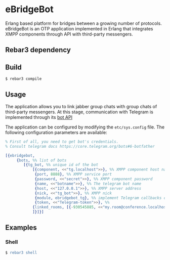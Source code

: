  # eBridgeBot
Erlang based platform for bridges between a growing number of protocols.
eBridgeBot is an OTP application implemented in Erlang 
that integrates XMPP components through API with third-party messengers. 

[comment]: <> (At this stage, with eBridgeBot you can receive, send, edit and delete )

[comment]: <> (messages using [telegram bot API]&#40;https://core.telegram.org/bots/api&#41;.)

[comment]: <> (## Installation)

[comment]: <> (# throttle)

[comment]: <> ([![Hex.pm]&#40;https://img.shields.io/hexpm/v/lambda_throttle.svg&#41;]&#40;https://hex.pm/packages/lambda_throttle&#41;)

[comment]: <> ([![Build Status]&#40;https://travis-ci.org/lambdaclass/throttle.svg?branch=master&#41;]&#40;https://travis-ci.org/lambdaclass/throttle&#41;)

[comment]: <> ([![Coverage Status]&#40;https://coveralls.io/repos/github/lambdaclass/throttle/badge.svg?branch=master&#41;]&#40;https://coveralls.io/github/lambdaclass/throttle?branch=master&#41;)

[comment]: <> (An OTP application to implement throttling/rate limiting of resources.)

## Rebar3 dependency

[comment]: <> (```erl)

[comment]: <> ({throttle, "0.3.0", {pkg, lambda_throttle}})

[comment]: <> (```)

## Build

    $ rebar3 compile

## Usage

[comment]: <> (The application allows to limit different resources &#40;scopes&#41; at different rates.)


The application allows you to link jabber group 
chats with group chats of third-party messengers. At this stage, 
communication with Telegram is implemented through its [bot API](https://core.telegram.org/bots/api)

The application can be configured by modifying the `etc/sys.config` file. The following configuration parameters are available:

```erlang
% First of all, you need to get bot's credentials.
% Consult telegram docs https://core.telegram.org/bots#6-botfather

[{ebridgebot,
	 {bots, %% list of bots
		[{tg_bot, %% unique id of the bot
			[{component, <<"tg.localhost">>}, %% XMPP component host name
             {port, 8888}, %% XMPP service port
             {password, <<"secret">>}, %% XMPP component password
             {name, <<"botname">>}, %% The telegram bot name
             {host, <<"127.0.0.1">>}, %% XMPP server address
             {nick, <<"tg_bot">>}, %% XMPP nick
             {module, ebridgebot_tg}, %% implement Telegram callbacks or other third party messenger
             {token, <<"Telegram-token">>}, %% 
            {linked_rooms, [{-930545885, <<"my.room@conference.localhost">>}]} %% link Telegram chat id with XMPP MUC chat
            ]}]}]
```

[comment]: <> (* `bots` - list of bots)

[comment]: <> (* ` bots/<bot_id>` - `<bot_id>` unique bot id)

[comment]: <> (* ebridgebot_xmpp_host - the host of the XMPP server to connect to)

[comment]: <> (* ebridgebot_xmpp_port - the port of the XMPP server to connect to)

[comment]: <> (* ebridgebot_xmpp_username - the username to use for XMPP authentication)

[comment]: <> (* ebridgebot_xmpp_password - the password to use for XMPP authentication)

[comment]: <> (* ebridgebot_telegram_bot_token - the token of the Telegram bot to use for communication)

[comment]: <> (* `throttle:setup&#40;Scope, RateLimit, RatePeriod&#41;`: setup a rate limit)

[comment]: <> (   for a given `Scope`, allowing at most `RateLimit` requests per)

[comment]: <> (   `RatePeriod`. Allowed rate periods are `per_second`, `per_minute`,)

[comment]: <> (   `per_hour` and `per_day`.)

[comment]: <> (   Rates can also be set via application environment instead of)

[comment]: <> (   calling `setup`:)

[comment]: <> (   ```erlang)

[comment]: <> (   {throttle, [{rates, [{my_global_scope, 10, per_second})

[comment]: <> (                        {my_expensive_endpoint, 2, per_minute}]}]})

[comment]: <> (   ```)

[comment]: <> (* `throttle:check&#40;Scope, Key&#41;`: attempt to request `Scope` with a)

[comment]: <> (  given `Key` &#40;e.g. user token, IP&#41;. The result will be `{ok,)

[comment]: <> (  RemainingAttempts, TimeToReset}` if there are attempts left or)

[comment]: <> (  `{limit_exceeded, 0, TimeToReset}` if there aren't.)

[comment]: <> (* `throttle:peek&#40;Scope, Key&#41;`: returns the same result as `check`)

[comment]: <> (  without increasing the requests count.)

[comment]: <> (### Distributed support)

[comment]: <> (By default, throttle keeps the attempt counters on ETS tables, and)

[comment]: <> (therefore those are local to the Erlang node. Mnesia can be used)

[comment]: <> (instead to enfore access limits across all connected nodes, by setting)

[comment]: <> (the `driver` configuration parameter to `throttle_mnesia`:)

[comment]: <> (``` erlang)

[comment]: <> ({throttle, [{driver, throttle_mnesia},)

[comment]: <> (            {rates, [{my_global_scope, 10, per_second}]}]})

[comment]: <> (```)

[comment]: <> (When using the Mnesia driver, `throttle_mnesia:setup&#40;&#41;` needs to be)

[comment]: <> (called after the cluster is connected &#40;the tables have to be shared across)

[comment]: <> (nodes, so the nodes must be visible before intialization&#41;:)

[comment]: <> (``` erlang)

[comment]: <> (&#40;n1@127.0.0.1&#41;1> application:set_env&#40;throttle, driver, throttle_mnesia&#41;.)

[comment]: <> (ok)

[comment]: <> (&#40;n1@127.0.0.1&#41;2> application:ensure_all_started&#40;throttle&#41;.)

[comment]: <> ({ok,[throttle]})

[comment]: <> (&#40;n1@127.0.0.1&#41;3> net_kernel:connect&#40;'n2@127.0.0.1'&#41;.)

[comment]: <> (true)

[comment]: <> (&#40;n1@127.0.0.1&#41;4> throttle_mnesia:setup&#40;&#41;.)

[comment]: <> (ok)

[comment]: <> (```)

[comment]: <> (When checking for a Key to access a given Scope, an access counter is)

[comment]: <> (incremented in Mnesia. The)

[comment]: <> ([activity access context]&#40;http://learnyousomeerlang.com/mnesia#access-and-context&#41;)

[comment]: <> (for that operation can be configured with the `access_context`)

[comment]: <> (parameter:)

[comment]: <> (``` erlang)

[comment]: <> ({throttle, [{driver, throttle_mnesia},)

[comment]: <> (            {access_context, sync_transaction}]}.)

[comment]: <> (```)

[comment]: <> (By default, the `async_dirty` context is used, which prioritizes speed)

[comment]: <> (over consistency when propagating the counter increment. This means)

[comment]: <> (there's a chance of two nodes getting access to a resource when there)

[comment]: <> (is one attempt left. Depending the application, it may make more)

[comment]: <> (sense to choose a different context &#40;like `sync_transaction`&#41; to)

[comment]: <> (reduce the chances of allowing accesses above the limit.)

## Examples

### Shell
``` erlang
$ rebar3 shell
```
[comment]: <> (2> application:ensure_all_started&#40;ebridgebot&#41;.)

[comment]: <> ({ok,[ebridgebot]})

[comment]: <> (2> throttle:setup&#40;my_api_endpoint, 3, per_minute&#41;.)

[comment]: <> (ok)

[comment]: <> (3> throttle:check&#40;my_api_endpoint, my_token_or_ip&#41;.)

[comment]: <> ({ok,2,30362})

[comment]: <> (4> throttle:check&#40;my_api_endpoint, my_token_or_ip&#41;.)

[comment]: <> ({ok,1,29114})

[comment]: <> (5> throttle:check&#40;my_api_endpoint, my_token_or_ip&#41;.)

[comment]: <> ({ok,0,27978})

[comment]: <> (6> throttle:check&#40;my_api_endpoint, my_token_or_ip&#41;.)

[comment]: <> ({limit_exceeded,0,26722})

[comment]: <> (```)

[comment]: <> (### Cowboy 2.0 limit by IP)

[comment]: <> (Middleware module:)

[comment]: <> (``` erlang)

[comment]: <> (-module&#40;throttling_middleware&#41;.)

[comment]: <> (-behavior&#40;cowboy_middleware&#41;.)

[comment]: <> (-export&#40;[execute/2]&#41;.)

[comment]: <> (execute&#40;Req, Env&#41; ->)

[comment]: <> (  {{IP, _}, Req2} = cowboy_req:peer&#40;Req&#41;,)

[comment]: <> (  case throttle:check&#40;my_api_rate, IP&#41; of)

[comment]: <> (    {limit_exceeded, _, _} ->)

[comment]: <> (      lager:warning&#40;"IP ~p exceeded api limit", [IP]&#41;,)

[comment]: <> (      Req3 = cowboy_req:reply&#40;429, Req2&#41;,)

[comment]: <> (      {stop, Req3};)

[comment]: <> (    _ ->)

[comment]: <> (      {ok, Req2, Env})

[comment]: <> (  end.)

[comment]: <> (```)

[comment]: <> (Using it:)

[comment]: <> (``` erlang)

[comment]: <> (cowboy:start_clear&#40;my_http_listener, [{port, 8080}], #{)

[comment]: <> (		env => #{dispatch => Dispatch},)

[comment]: <> (		middlewares => [cowboy_router, throttling_middleware, cowboy_handler])

[comment]: <> (	}&#41;,)

[comment]: <> (```)

[comment]: <> (### Cowboy 2.0 limit by Authorization header)

[comment]: <> (``` erlang)

[comment]: <> (-module&#40;throttling_middleware&#41;.)

[comment]: <> (-behavior&#40;cowboy_middleware&#41;.)

[comment]: <> (-export&#40;[execute/2]&#41;.)

[comment]: <> (execute&#40;Req, Env&#41; ->)

[comment]: <> (  Authorization = cowboy_req:header&#40;<<"authorization">>, Req&#41;,)

[comment]: <> (  case throttle:check&#40;my_api_rate, Authorization&#41; of)

[comment]: <> (    {limit_exceeded, _, _} ->)

[comment]: <> (      lager:warning&#40;"Auth ~p exceeded api limit", [Authorization]&#41;,)

[comment]: <> (      Req3 = cowboy_req:reply&#40;429, Req&#41;,)

[comment]: <> (      {stop, Req2};)

[comment]: <> (    _ ->)

[comment]: <> (      {ok, Req, Env})

[comment]: <> (  end.)

[comment]: <> (```)

[comment]: <> (Note that assumes all requests have an authorization header. A more)

[comment]: <> (realistic approach would be to fallback to an IP limit when)

[comment]: <> (Authorization is not present.)

[comment]: <> (### Cowboy 1.0 limit by IP)

[comment]: <> (Middleware module:)

[comment]: <> (``` erlang)

[comment]: <> (-module&#40;throttling_middleware&#41;.)

[comment]: <> (-behavior&#40;cowboy_middleware&#41;.)

[comment]: <> (-export&#40;[execute/2]&#41;.)

[comment]: <> (execute&#40;Req, Env&#41; ->)

[comment]: <> (  {{IP, _}, Req2} = cowboy_req:peer&#40;Req&#41;,)

[comment]: <> (  case throttle:check&#40;my_api_rate, IP&#41; of)

[comment]: <> (    {limit_exceeded, _, _} ->)

[comment]: <> (      lager:warning&#40;"IP ~p exceeded api limit", [IP]&#41;,)

[comment]: <> (      {error, 429, Req2};)

[comment]: <> (    _ ->)

[comment]: <> (      {ok, Req2, Env})

[comment]: <> (  end.)

[comment]: <> (```)

[comment]: <> (Using it:)

[comment]: <> (``` erlang)

[comment]: <> (cowboy:start_http&#40;my_http_listener, 100, [{port, 8080}],)

[comment]: <> (                    [{env, [{dispatch, Dispatch}]},)

[comment]: <> (                     {middlewares, [cowboy_router, throttling_middleware, cowboy_handler]}])

[comment]: <> (                   &#41;,)

[comment]: <> (```)

[comment]: <> (A more detailed example, choosing the rate based on the path, can be found [here]&#40;https://github.com/lambdaclass/holiday_ping/blob/26a3d83faaad6977c936a40fe273cd45954d9259/src/throttling_middleware.erl&#41;.)
